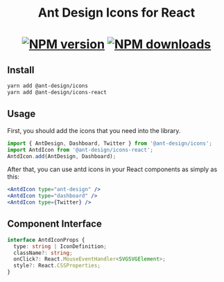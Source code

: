 <h1 align="center">
Ant Design Icons for React
<h1>

<div align="center">

[![NPM version](https://img.shields.io/npm/v/@ant-design/icons-react.svg?style=flat)](https://npmjs.org/package/@ant-design/icons-react)
[![NPM downloads](http://img.shields.io/npm/dm/@ant-design/icons-react.svg?style=flat)](https://npmjs.org/package/@ant-design/icons-react)

</div>

## Install

```bash
yarn add @ant-design/icons
yarn add @ant-design/icons-react
```

## Usage

First, you should add the icons that you need into the library.

```ts
import { AntDesign, Dashboard, Twitter } from '@ant-design/icons';
import AntdIcon from '@ant-design/icons-react';
AntdIcon.add(AntDesign, Dashboard);
```

After that, you can use antd icons in your React components as simply as this:

```jsx
<AntdIcon type="ant-design" />
<AntdIcon type="dashboard" />
<AntdIcon type={Twitter} />
```

## Component Interface

```ts
interface AntdIconProps {
  type: string | IconDefinition;
  className?: string;
  onClick?: React.MouseEventHandler<SVGSVGElement>;
  style?: React.CSSProperties;
}
```
